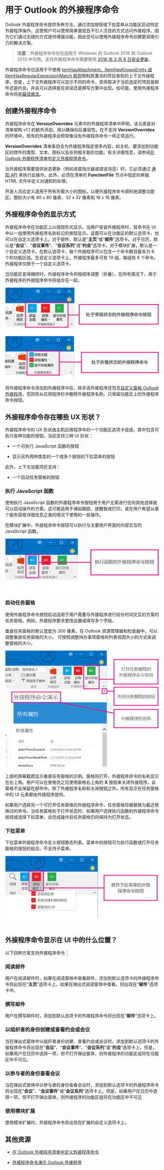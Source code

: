 
# <a name="add-in-commands-for-outlook"></a>用于 Outlook 的外接程序命令


Outlook 外接程序命令提供多种方法，通过添加按钮或下拉菜单从功能区启动特定外接程序操作。这使用户可以使用简单直观且不引人注目的方式访问外接程序。因为它们通过无缝的方式提供增强功能，因此您可以使用外接程序命令创建更具吸引力的解决方案。

> **注意**：外接程序命令仅在适用于 Windows 的 Outlook 2016 和 Outlook 2013 中可用。支持外接程序命令需要使用 [2016 年 3 月 8 日安全更新](https://support.microsoft.com/en-us/kb/3114829)。

外接程序命令仅适用于不使用 [temHasAttachment、ItemHasKnownEntity 或 ItemHasRegularExpressionMatch 规则](manifests/activation-rules.md)限制其激活的项目类型的上下文外接程序。但是，上下文外接程序可以显示不同的命令，具体取决于当前选定的项目是邮件还是约会，并且可以选择是在阅读还是撰写方案中出现。如可能，使用外接程序命令将是[最佳做法](../../docs/overview/add-in-development-best-practices.md)。


## <a name="creating-the-add-in-command"></a>创建外接程序命令

外接程序命令在  **VersionOverrides** 元素中的外接程序清单中声明。该元素是对清单架构 v1.1 的额外添加，用以确保向后兼容性。在不支持 **VersionOverrides** 的环境中，现有的外接程序会照常像没有外接程序命令一样正常运行。

**VersionOverrides** 清单条目会为外接程序指定很多内容，如主机、要添加到功能区的控件的类型、文本、图标以及任何相关联的功能。有关详细信息，请参阅[在 Outlook 外接程序清单中定义外接程序命令](../outlook/manifests/define-add-in-commands.md)。 

当外接程序需要提供状态更新（例如进度指示器或错误消息）时，它必须通过 [通知 API](../../reference/outlook/NotificationMessages.md) 来执行此操作。此外，必须在清单的 **FunctionFile** 节点中指定的单独 HTML 文件中定义对通知的处理。

开发人员应定义适用于所有所需大小的图标，以便外接程序命令顺利地调整功能区。图标大小有 80 x 80 像素、32 x 32 像素和 16 x 16 像素。


## <a name="how-do-add-in-commands-appear?"></a>外接程序命令的显示方式

外接程序命令在功能区上以按钮形式显示。当用户安装外接程序时，其命令在 UI 中以一组使用外接程序名称标记的按钮显示。这既可以在功能区的默认选项卡，也可以在自定义选项卡上。对于邮件，默认是“**主页**”或“**邮件**”选项卡。对于日历，默认是“**会议**”、“**会议事件**”、“**会议系列**”或“**约会**”选项卡。对于模块扩展，默认是一个自定义选项卡。在默认选项卡，每个外接程序可以包含一个命令数目最多为 6 个的功能区组。在自定义选项卡上，外接程序最多可有 10 组，每组有 6 个命令。外接程序仅限于一个自定义选项卡。

当功能区变得拥挤时，外接程序命令将按顺序调整（折叠）。在所有情况下，用于外接程序的外接程序命令将组合在一起。


![显示处于正常状态和折叠状态的外接程序命令按钮的屏幕截图。](../../images/6fcb64d8-9598-41d1-8944-f6d1f6d2edb6.png)

将外接程序命令添加到外接程序中后，除非该外接程序还包含[自定义窗格 Outlook 外接程序](../outlook/custom-pane-outlook-add-ins.md)，否则将从应用程序栏中删除外接程序名称。只保留功能区上的外接程序命令按钮。


## <a name="what-ux-shapes-exist-for-add-in-commands?"></a>外接程序命令存在哪些 UX 形状？

外接程序命令的 UX 形状由主机应用程序中的一个功能区选项卡组成，其中包含可执行各种功能的按钮。当前支持三种 UI 形状：


- 一个可执行 JavaScript 函数的按钮
        
- 显示另外两种类型的一个或多个按钮的下拉菜单的按钮

此外，上下文加载项还支持： 
- 一个启动任务窗格的按钮


### <a name="executing-a-javascript-function"></a>执行 JavaScript 函数

使用执行 JavaScript 函数的外接程序命令按钮用于用户无需进行任何其他选择就可以启动操作的方案。这可能适用于诸如跟踪、提醒我或打印，或在用户希望从某个服务获取详细信息之类的情况下使用的一些操作。 

在模块扩展中，外接程序命令按钮可以执行与主要用户界面的内容交互的 JavaScript 函数。

![用于执行 Outlook 功能区上的功能的按钮。](../../images/23ab1de3-3ec4-41a5-ba5b-30b11d464e0c.png)


### <a name="launching-a-task-pane"></a>启动任务窗格

使用外接程序命令按钮启动适用于用户需要与外接程序进行较长时间交互的方案的任务窗格。例如，外接程序要求更改设置或填写多个字段。 

垂直任务窗格的默认宽度为 300 像素。在 Outlook 资源管理器和检查器中，可以调整垂直任务窗格的大小。 可按照调整待办事项窗格和列表视图大小的方式来调整窗格的大小。


![用于打开 Outlook 功能区上的任务窗格的按钮。](../../images/c8e03da8-9f71-4f9b-813f-1cdea43d433c.png)

上面的屏幕截图显示垂直任务窗格的示例。窗格将打开，外接程序命令的名称显示在左上角。用户可以在使用完之后使用窗格右上角的 **X** 按钮来关闭外接程序。此窗格不会保留在邮件中。除了外接程序名称和关闭按钮之外，所有显示在任务窗格中的 UI 元素都由外接程序提供。

如果用户选择另一个可打开任务窗格的外接程序命令，任务窗格将被替换为最近使用过的命令。当任务窗格处于打开状态时，如果用户选择执行函数的外接程序命令按钮或选择下拉菜单，会完成操作且任务窗格仍将保持为打开状态。


### <a name="drop-down-menu"></a>下拉菜单

下拉菜单外接程序命令定义按钮静态列表。菜单中的按钮可为执行函数或打开任务窗格的按钮的组合。不支持子菜单。


![用于下拉 Outlook 功能区上的菜单的按钮。](../../images/3eff90d6-7822-4fdb-9153-68f754c0c746.png)


## <a name="where-do-add-in-commands-appear-in-the-ui?"></a>外接程序命令显示在 UI 中的什么位置？

以下四种方案支持外接程序命令：


### <a name="reading-a-message"></a>阅读邮件

用户在阅读邮件时，如果在阅读窗格中查看邮件，添加到默认选项卡的外接程序命令将出现在“**主页**”选项卡上，如果在弹出式阅读窗体中查看，则出现在“**邮件**”选项卡中。


### <a name="composing-a-message"></a>撰写邮件

用户在撰写邮件时，添加到默认选项卡的外接程序命令将出现在“**邮件**”选项卡上。


### <a name="creating-or-viewing-an-appointment-or-meeting-as-the-organizer"></a>以组织者的身份创建或查看约会或会议

当在弹出式窗体中以组织者身份创建、查看约会或会议时，添加到默认选项卡的外接程序命令将出现在“**会议**”、“**会议事件**”、“**会议系列**”或“**约会**”选项卡上。但是，如果用户在日历中选择一项，但不打开弹出窗体，则外接程序的功能区组将在功能区中不可见。


### <a name="viewing-a-meeting-as-an-attendee"></a>以参与者的身份查看会议

当在弹出式窗体中以参与者的身份查看会议时，添加到默认选项卡的外接程序命令将出现在“**会议**”、“**会议事件**”或“**会议系列**”选项卡上。但是，如果用户在日历中选择一项，但不打开弹出窗体，则外接程序的功能区组将在功能区中不可见

### <a name="using-a-module-extension"></a>使用模块扩展

使用模块扩展时，外接程序命令将出现在扩展的自定义选项卡上。

## <a name="additional-resources"></a>其他资源

- [在 Outlook 外接程序清单中定义外接程序命令](../outlook/manifests/define-add-in-commands.md)
    
- [外接程序命令演示 Outlook 外接程序](https://github.com/jasonjoh/command-demo)
    
